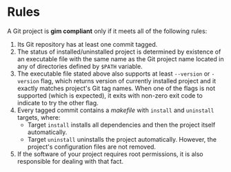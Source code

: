 # Rules

A Git project is **gim compliant** only if it meets all of the following rules:

1. Its Git repository has at least one commit tagged.
2. The status of installed/uninstalled project is determined by existence of an executable file with the same name as the Git project name located in any of directories defined by `$PATH` variable.
3. The executable file stated above also supports at least `--version` or `-version` flag, which returns version of currently installed project and it exactly matches project's Git tag names. When one of the flags is not supported (which is expected), it exits with non-zero exit code to indicate to try the other flag.
4. Every tagged commit contains a *makefile* with `install` and `uninstall` targets, where:
   * Target `install` installs all dependencies and then the project itself automatically.
   * Target `uninstall` uninstalls the project automatically. However, the project's configuration files are not removed.
5. If the software of your project requires root permissions, it is also responsible for dealing with that fact.

